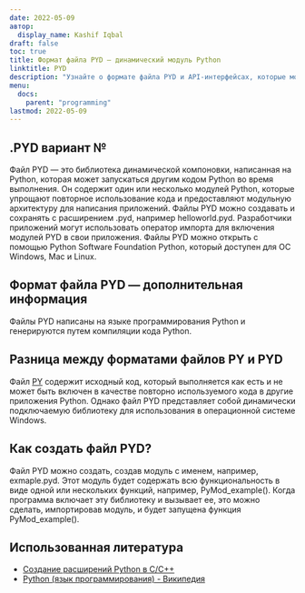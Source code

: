 ```yaml
---
date: 2022-05-09
автор:
  display_name: Kashif Iqbal
draft: false
toc: true
title: Формат файла PYD — динамический модуль Python
linktitle: PYD
description: "Узнайте о формате файла PYD и API-интерфейсах, которые могут создавать и открывать файлы PYD."
menu:
  docs:
    parent: "programming"
lastmod: 2022-05-09
---
```


## .PYD вариант №

Файл PYD — это библиотека динамической компоновки, написанная на Python, которая может запускаться другим кодом Python во время выполнения. Он содержит один или несколько модулей Python, которые упрощают повторное использование кода и предоставляют модульную архитектуру для написания приложений. Файлы PYD можно создавать и сохранять с расширением .pyd, например helloworld.pyd. Разработчики приложений могут использовать оператор импорта для включения модулей PYD в свои приложения. Файлы PYD можно открыть с помощью Python Software Foundation Python, который доступен для ОС Windows, Mac и Linux.

## Формат файла PYD — дополнительная информация

Файлы PYD написаны на языке программирования Python и генерируются путем компиляции кода Python.

## Разница между форматами файлов PY и PYD

Файл [PY](/ru/programming/py/) содержит исходный код, который выполняется как есть и не может быть включен в качестве повторно используемого кода в другие приложения Python. Однако файл PYD представляет собой динамически подключаемую библиотеку для использования в операционной системе Windows.

## Как создать файл PYD?

Файл PYD можно создать, создав модуль с именем, например, exmaple.pyd. Этот модуль будет содержать всю функциональность в виде одной или нескольких функций, например, PyMod_example(). Когда программа включает эту библиотеку и вызывает ее, это можно сделать, импортировав модуль, и будет запущена функция PyMod_example().

## Использованная литература ##

* [Создание расширений Python в C/C++](https://sebsauvage.net/python/mingw.html)
* [Python (язык программирования) - Википедия](https://en.wikipedia.org/wiki/Python_(programming_language))

